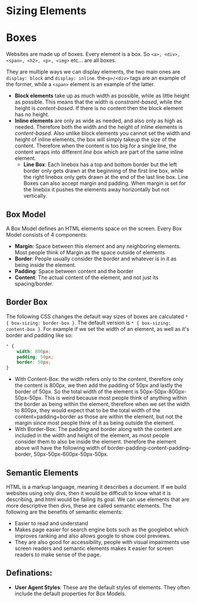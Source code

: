 # Sizing Elements

# Boxes
Websites are made up of boxes. Every element is a box. So `<a>, <div>, <span>, <h2>, <p>, <img>` etc... are all boxes. 

They are multiple ways we can display elements, the two main ones are `display: block` and `display: inline`. the`<p>/<div>` tags are an example of the former, while a `<span>` element is an example of the latter. 

* **Block elements** take up as much width as possible, while as little height as possible. This means that the width is *constraint-based*, while the height is *content-based*. If there is no content then the block element has no height.
* **Inline elements** are only as wide as needed, and also only as high as needed. Therefore both the width and the height of inline elements is *content-based*. Also unlike block elements you cannot set the width and height of inline elements, the box will simply takeup the size of the content. Therefore when the content is too big for a single line, the content wraps into different *line box* which are part of the same inline element.
    - **Line Box**: Each linebox has a top and bottom border but the left border only gets drawn at the beginning of the first line box, while the right linebox only gets drawn at the end of the last line box. Line Boxes can also accept margin and padding. When margin is set for the linebox it pushes the elements away horizontally but not vertically. 

## Box Model
A Box Model defines an HTML elements space on the screen. Every Box Model consists of 4 components: 
* **Margin**: Space between this element and any neighboring elements. Most people think of Margin as the space outside of elements
* **Border**: People usually consider the border and whatever is in it as being inside the element.
* **Padding**: Space between content and the border
* **Content**: The actual content of the element, and not just its spacing/border.


## Border Box
The following CSS changes the default way sizes of boxes are calculated `* { box-sizing: border-box }`. The default version is `* { box-sizing: content-box }`. 
For example if we set the width of an element, as well as it's border and padding like so: 
```css
* { 
    width: 800px; 
    padding: 50px; 
    border: 50px; 
}
```
* With Content-Box: the width refers only to the content, therefore only the content is 800px, we then add the padding of 50px and lastly the border of 50px. So the total width of the element is 50px-50px-800px-50px-50px. This is weird because most people think of anything within the border as being within the element, therefore when we set the width to 800px, they would expect that to be the total width of the content+padding+border as those are within the element, but not the margin since most people think of it as being outside the element.
* With Border-Box: The padding and border along with the content are included in the width and height of the element, as most people consider them to also be inside the element. therefore the element above will have the following width of border-padding-content-padding-border, 50px-50px-600px-50px-50px.

## Semantic Elements
HTML is a markup language, meaning it describes a document. If we build websites using only divs, then it would be difficult to know what it is describing, and html would be failing its goal. We can use elements that are more descriptive then divs, these are called semantic elements. The following are the benefits of semantic elements:
* Easier to read and understand
* Makes page easier for search engine bots such as the googlebot which improves ranking and also allows google to show cool previews.
* They are also good for accessibility, people with visual impairments use screen readers and semantic elements makes it easier for screen readers to make sense of the page.

## Definations:
* **User Agent Styles**: These are the default styles of elements. They often include the default properties for Box Models.


